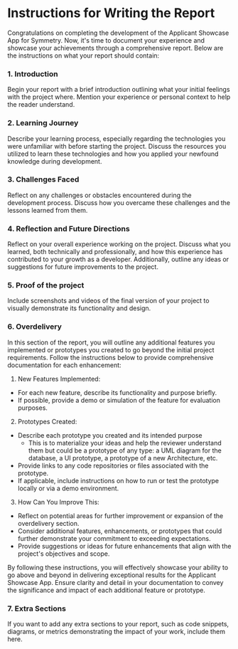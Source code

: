 # Instructions for Writing the Report
Congratulations on completing the development of the Applicant Showcase App for Symmetry. Now, it's time to document your experience and showcase your achievements through a comprehensive report. Below are the instructions on what your report should contain:

### 1. Introduction
Begin your report with a brief introduction outlining what your initial feelings with the project where. Mention your experience or personal context to help the reader understand.

### 2. Learning Journey
Describe your learning process, especially regarding the technologies you were unfamiliar with before starting the project. Discuss the resources you utilized to learn these technologies and how you applied your newfound knowledge during development.

### 3. Challenges Faced
Reflect on any challenges or obstacles encountered during the development process. Discuss how you overcame these challenges and the lessons learned from them.

### 4. Reflection and Future Directions
Reflect on your overall experience working on the project. Discuss what you learned, both technically and professionally, and how this experience has contributed to your growth as a developer. Additionally, outline any ideas or suggestions for future improvements to the project.

### 5. Proof of the project
Include screenshots and videos of the final version of your project to visually demonstrate its functionality and design.

### 6. Overdelivery
In this section of the report, you will outline any additional features you implemented or prototypes you created to go beyond the initial project requirements. Follow the instructions below to provide comprehensive documentation for each enhancement:

1. New Features Implemented:
- For each new feature, describe its functionality and purpose briefly.
- If possible, provide a demo or simulation of the feature for evaluation purposes.

2. Prototypes Created:
- Describe each prototype you created and its intended purpose 
    - This is to materialize your ideas and help the reviewer understand them but could be a prototype of any type: a UML diagram for the database, a UI prototype, a prototype of a new Architecture, etc.
- Provide links to any code repositories or files associated with the prototype.
- If applicable, include instructions on how to run or test the prototype locally or via a demo environment.

3. How Can You Improve This:
- Reflect on potential areas for further improvement or expansion of the overdelivery section.
- Consider additional features, enhancements, or prototypes that could further demonstrate your commitment to exceeding expectations.
- Provide suggestions or ideas for future enhancements that align with the project's objectives and scope.

By following these instructions, you will effectively showcase your ability to go above and beyond in delivering exceptional results for the Applicant Showcase App. Ensure clarity and detail in your documentation to convey the significance and impact of each additional feature or prototype.

### 7. Extra Sections
If you want to add any extra sections to your report, such as code snippets, diagrams, or metrics demonstrating the impact of your work, include them here.

